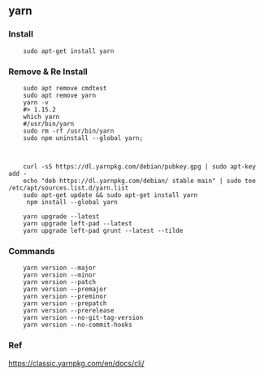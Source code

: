 ## yarn

### Install

        sudo apt-get install yarn


### Remove & Re Install

        sudo apt remove cmdtest
        sudo apt remove yarn
        yarn -v
        #> 1.15.2
        which yarn
        #/usr/bin/yarn
        sudo rm -rf /usr/bin/yarn
        sudo npm uninstall --global yarn; 
        
       
        
        curl -sS https://dl.yarnpkg.com/debian/pubkey.gpg | sudo apt-key add -
        echo "deb https://dl.yarnpkg.com/debian/ stable main" | sudo tee /etc/apt/sources.list.d/yarn.list
        sudo apt-get update && sudo apt-get install yarn
         npm install --global yarn

        yarn upgrade --latest
        yarn upgrade left-pad --latest
        yarn upgrade left-pad grunt --latest --tilde

### Commands
        yarn version --major
        yarn version --minor
        yarn version --patch
        yarn version --premajor
        yarn version --preminor
        yarn version --prepatch
        yarn version --prerelease
        yarn version --no-git-tag-version
        yarn version --no-commit-hooks
        
### Ref

https://classic.yarnpkg.com/en/docs/cli/
